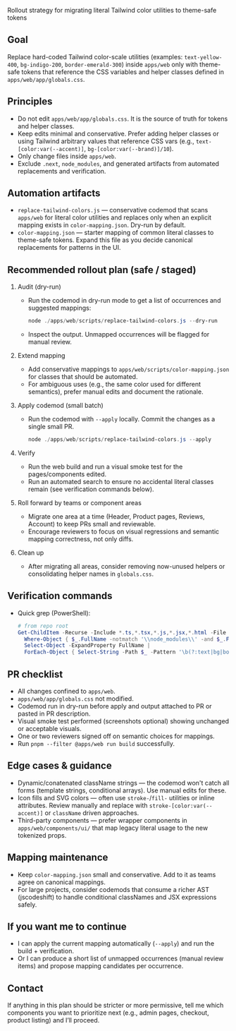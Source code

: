 Rollout strategy for migrating literal Tailwind color utilities to theme-safe tokens

Goal
----
Replace hard-coded Tailwind color-scale utilities (examples: `text-yellow-400`, `bg-indigo-200`, `border-emerald-300`) inside `apps/web` only with theme-safe tokens that reference the CSS variables and helper classes defined in `apps/web/app/globals.css`.

Principles
----------
- Do not edit `apps/web/app/globals.css`. It is the source of truth for tokens and helper classes.
- Keep edits minimal and conservative. Prefer adding helper classes or using Tailwind arbitrary values that reference CSS vars (e.g., `text-[color:var(--accent)]`, `bg-[color:var(--brand)]/10`).
- Only change files inside `apps/web`.
- Exclude `.next`, `node_modules`, and generated artifacts from automated replacements and verification.

Automation artifacts
--------------------
- `replace-tailwind-colors.js` — conservative codemod that scans `apps/web` for literal color utilities and replaces only when an explicit mapping exists in `color-mapping.json`. Dry-run by default.
- `color-mapping.json` — starter mapping of common literal classes to theme-safe tokens. Expand this file as you decide canonical replacements for patterns in the UI.

Recommended rollout plan (safe / staged)
---------------------------------------
1. Audit (dry-run)
   - Run the codemod in dry-run mode to get a list of occurrences and suggested mappings:

     ```powershell
     node ./apps/web/scripts/replace-tailwind-colors.js --dry-run
     ```

   - Inspect the output. Unmapped occurrences will be flagged for manual review.

2. Extend mapping
   - Add conservative mappings to `apps/web/scripts/color-mapping.json` for classes that should be automated.
   - For ambiguous uses (e.g., the same color used for different semantics), prefer manual edits and document the rationale.

3. Apply codemod (small batch)
   - Run the codemod with `--apply` locally. Commit the changes as a single small PR.

     ```powershell
     node ./apps/web/scripts/replace-tailwind-colors.js --apply
     ```

4. Verify
   - Run the web build and run a visual smoke test for the pages/components edited.
   - Run an automated search to ensure no accidental literal classes remain (see verification commands below).

5. Roll forward by teams or component areas
   - Migrate one area at a time (Header, Product pages, Reviews, Account) to keep PRs small and reviewable.
   - Encourage reviewers to focus on visual regressions and semantic mapping correctness, not only diffs.

6. Clean up
   - After migrating all areas, consider removing now-unused helpers or consolidating helper names in `globals.css`.

Verification commands
---------------------
- Quick grep (PowerShell):

  ```powershell
  # from repo root
  Get-ChildItem -Recurse -Include *.ts,*.tsx,*.js,*.jsx,*.html -File |
    Where-Object { $_.FullName -notmatch '\\node_modules\\' -and $_.FullName -notmatch '\\.next\\' } |
    Select-Object -ExpandProperty FullName |
    ForEach-Object { Select-String -Path $_ -Pattern '\b(?:text|bg|border)-(?:[a-z]+)-\d{3}\b' -AllMatches -List }
  ```

PR checklist
------------
- All changes confined to `apps/web`.
- `apps/web/app/globals.css` not modified.
- Codemod run in dry-run before apply and output attached to PR or pasted in PR description.
- Visual smoke test performed (screenshots optional) showing unchanged or acceptable visuals.
- One or two reviewers signed off on semantic choices for mappings.
- Run `pnpm --filter @apps/web run build` successfully.

Edge cases & guidance
---------------------
- Dynamic/conatenated className strings — the codemod won't catch all forms (template strings, conditional arrays). Use manual edits for these.
- Icon fills and SVG colors — often use `stroke-`/`fill-` utilities or inline attributes. Review manually and replace with `stroke-[color:var(--accent)]` or `className` driven approaches.
- Third-party components — prefer wrapper components in `apps/web/components/ui/` that map legacy literal usage to the new tokenized props.

Mapping maintenance
-------------------
- Keep `color-mapping.json` small and conservative. Add to it as teams agree on canonical mappings.
- For large projects, consider codemods that consume a richer AST (jscodeshift) to handle conditional classNames and JSX expressions safely.

If you want me to continue
-------------------------
- I can apply the current mapping automatically (`--apply`) and run the build + verification.
- Or I can produce a short list of unmapped occurrences (manual review items) and propose mapping candidates per occurrence.

Contact
-------
If anything in this plan should be stricter or more permissive, tell me which components you want to prioritize next (e.g., admin pages, checkout, product listing) and I’ll proceed.
